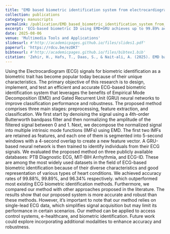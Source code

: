 ```yaml
---
title: "EMD based biometric identification system from electrocardiogram signals using GRU neural networks"
collection: publications
category: manuscripts
permalink: /publication/EMD_based_biometric_identification_system_from_electrocardiogram_signals_using_GRU_neural_networks
excerpt: 'ECG-based biometric ID using EMD+GRU achieves up to 99.89% accuracy on public datasets, outperforming SOTA methods.'
date: 2025-08-06
venue: 'Multimedia Tools and Applications'
slidesurl: #'http://academicpages.github.io/files/slides1.pdf'
paperurl: 'https://rdcu.be/ezDKT'
bibtexurl: #'http://academicpages.github.io/files/bibtex1.bib'
citation: 'Zehir, H., Hafs, T., Daas, S., & Nait-ali, A. (2025). EMD based biometric identification system from electrocardiogram signals using GRU neural networks. Multimedia Tools and Applications, 1-20.'
---
```

Using the Electrocardiogram (ECG) signals for biometric identification as a biometric trait has become popular today because of their unique characteristics. The primary objective of this research is to design, implement, and test an efficient and accurate ECG-based biometric identification system that leverages the benefits of Empirical Mode Decomposition (EMD) and Gated Recurrent Unit (GRU) neural networks to improve classification performance and robustness. The proposed method comprises three main stages: preprocessing, feature extraction, and classification. We first start by denoising the signal using a 4th-order Butterworth bandpass filter and then normalizing the amplitude of the filtered signal between 0 and 1. Next, we decompose the normalized signal into multiple intrinsic mode functions (IMFs) using EMD. The first two IMFs are retained as features, and each one of them is segmented into 5-second windows with a 4-second overlap to create a new feature vector. A GRU-based neural network is then trained to identify individuals from their ECG signals. We evaluated the proposed method on three publicly available databases: PTB Diagnostic ECG, MIT-BIH Arrhythmia, and ECG-ID. These are among the most widely used datasets in the field of ECG-based biometric identification because of their diverse characteristics and good representation of various types of heart conditions. We achieved accuracy rates of 99.88%, 99.89%, and 96.34% respectively. which outperformed most existing ECG biometric identification methods. Furthermore, we compared our method with other approaches proposed in the literature. The results show that our proposed system is more accurate and robust than these methods. However, it’s important to note that our method relies on single-lead ECG data, which simplifies signal acquisition but may limit its performance in certain scenarios. Our method can be applied to access control systems, e-healthcare, and biometric identification. Future work could explore incorporating additional modalities to enhance accuracy and robustness.